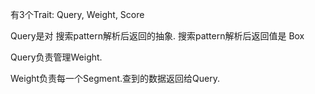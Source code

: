 有3个Trait: Query, Weight, Score

Query是对 搜索pattern解析后返回的抽象. 搜索pattern解析后返回值是 Box<dyn Query>

Query负责管理Weight. 

Weight负责每一个Segment.查到的数据返回给Query.

